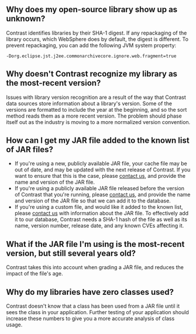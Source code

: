 <!--
title: "Libraries"
description: "Library recognition issues"
tags: "troubleshoot setup FAQ library"
-->

## Why does my open-source library show up as unknown?

Contrast identifies libraries by their SHA-1 digest. If any repackaging of the library occurs, which WebSphere does by default, the digest is different. To prevent repackaging, you can add the following JVM system property:

```
-Dorg.eclipse.jst.j2ee.commonarchivecore.ignore.web.fragment=true
```

## Why doesn't Contrast recognize my library as the most-recent version?

Issues with library version recognition are a result of the way that Contrast data sources store information about a library's version. Some of the versions are formatted to include the year at the beginning, and so the sort method reads them as a more recent version. The problem should phase itself out as the industry is moving to a more normalized version convention.

## How can I get my JAR file added to the known list of JAR files?

* If you're using a new, publicly available JAR file, your cache file may be out of date, and may be updated with the next release of Contrast. If you want to ensure that this is the case, please [contact us](mailto:bugs@contrastsecurity.com), and provide the name and version of the JAR file.
* If you're using a publicly available JAR file released before the version of Contrast that you're running, please [contact us](mailto:bugs@contrastsecurity.com), and provide the name and version of the JAR file so that we can add it to the database.
* If you're using a custom file, and would like it added to the known list, please [contact us](mailto:bugs@contrastsecurity.com) with information about the JAR file. To effectively add it to our database, Contrast needs a SHA-1 hash of the file as well as its name, version number, release date, and any known CVEs affecting it.

## What if the JAR file I'm using is the most-recent version, but still several years old?

Contrast takes this into account when grading a JAR file, and reduces the impact of the file's age.

## Why do my libraries have zero classes used?

Contrast doesn't know that a class has been used from a JAR file until it sees the class in your application. Further testing of your application should increase these numbers to give you a more accurate analysis of class usage.